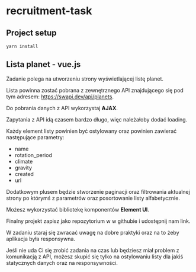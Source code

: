 # recruitment-task

## Project setup
```
yarn install
```
## Lista planet - vue.js

Zadanie polega na utworzeniu strony wyświetlającej listę planet. 

Lista powinna zostać pobrana z zewnętrznego API znajdującego się pod tym adresem: https://swapi.dev/api/planets.

Do pobrania danych z API wykorzystaj **AJAX**.

Zapytania z API idą czasem bardzo długo, więc należałoby dodać loading. 

Każdy element listy powinien być ostylowany oraz powinien zawierać następujące parametry:
* name
* rotation_period
* climate
* gravity
* created
* url

Dodatkowym plusem będzie stworzenie paginacji oraz filtrowania aktualnej strony po którymś z parametrów oraz posortowanie listy alfabetycznie.

Możesz wykorzystać bibliotekę komponentów **Element UI**. 

Finalny projekt zapisz jako repozytorium w w githubie i udostępnij nam link.

W zadaniu staraj się zwracać uwagę na dobre praktyki oraz na to żeby aplikacja była responsywna.

Jeśli nie uda Ci się zrobić zadania na czas lub będziesz miał problem z komunikacją z API, możesz skupić się tylko na ostylowaniu listy dla jakiś statycznych danych oraz na responsywności.
